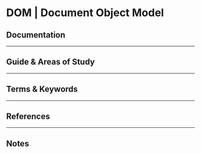 DOM | Document Object Model 
========


Documentation
-------------



-----------------------------------------------------------------------------------------------------

Guide & Areas of Study
-----------------------



-----------------------------------------------------------------------------------------------------

Terms & Keywords
----------------



-----------------------------------------------------------------------------------------------------

References
----------



-----------------------------------------------------------------------------------------------------

Notes
-----